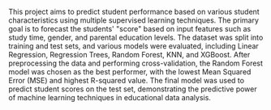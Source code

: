 This project aims to predict student performance based on various student characteristics using multiple supervised learning techniques. The primary goal is to forecast the students' "score" based on input features such as study time, gender, and parental education levels. The dataset was split into training and test sets, and various models were evaluated, including Linear Regression, Regression Trees, Random Forest, KNN, and XGBoost. After preprocessing the data and performing cross-validation, the Random Forest model was chosen as the best performer, with the lowest Mean Squared Error (MSE) and highest R-squared value. The final model was used to predict student scores on the test set, demonstrating the predictive power of machine learning techniques in educational data analysis.
